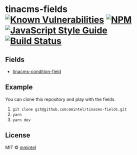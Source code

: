 # tinacms-fields [![Known Vulnerabilities](https://snyk.io/test/github/mmintel/tinacms-fields/badge.svg)](https://snyk.io/test/github/mmintel/tinacms-fields) [![NPM](https://img.shields.io/npm/v/tinacms-condition-field.svg)](https://www.npmjs.com/package/tinacms-condition-field) [![JavaScript Style Guide](https://img.shields.io/badge/code_style-standard-brightgreen.svg)](https://standardjs.com) [![Build Status](https://travis-ci.com/mmintel/tinacms-fields.svg?branch=master)](https://travis-ci.com/mmintel/tinacms-fields)

## Fields
* [tinacms-condition-field](packages/tinacms-condition-field)

## Example
You can clone this repository and play with the fields.

1. `git clone git@github.com:mmintel/tinacms-fields.git`
2. `yarn`
3. `yarn dev`

## License

MIT © [mmintel](https://github.com/mmintel)
